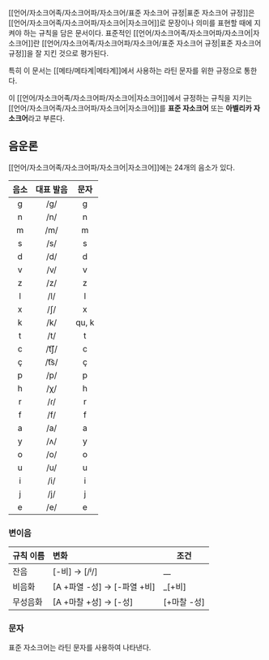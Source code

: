[[언어/자소크어족/자소크어파/자소크어/표준 자소크어 규정|표준 자소크어 규정]]은 [[언어/자소크어족/자소크어파/자소크어|자소크어]]로 문장이나 의미를 표현할 때에 지켜야 하는 규칙을 담은 문서이다. 표준적인 [[언어/자소크어족/자소크어파/자소크어|자소크어]]란 [[언어/자소크어족/자소크어파/자소크어/표준 자소크어 규정|표준 자소크어 규정]]을 잘 지킨 것으로 평가된다.

특히 이 문서는 [[메타/메타계|메타계]]에서 사용하는 라틴 문자를 위한 규정으로 통한다.

이 [[언어/자소크어족/자소크어파/자소크어|자소크어]]에서 규정하는 규칙을 지키는 [[언어/자소크어족/자소크어파/자소크어|자소크어]]를 **표준 자소크어** 또는 **아벨리카 자소크어**라고 부른다.
## 음운론
[[언어/자소크어족/자소크어파/자소크어|자소크어]]에는 24개의 음소가 있다.

| 음소  | 대표 발음 |  문자   |
| :-: | :---: | :---: |
|  g  |  /g/  |   g   |
|  n  |  /n/  |   n   |
|  m  |  /m/  |   m   |
|  s  |  /s/  |   s   |
|  d  |  /d/  |   d   |
|  v  |  /v/  |   v   |
|  z  |  /z/  |   z   |
|  l  |  /l/  |   l   |
|  x  |  /ʃ/  |   x   |
|  k  |  /k/  | qu, k |
|  t  |  /t/  |   t   |
|  c  | /t͡ʃ/ |   c   |
|  ç  | /t͡s/ |   ç   |
|  p  |  /p/  |   p   |
|  h  |  /χ/  |   h   |
|  r  |  /ɾ/  |   r   |
|  f  |  /f/  |   f   |
|  a  |  /a/  |   a   |
|  y  |  /ʌ/  |   y   |
|  o  |  /o/  |   o   |
|  u  |  /u/  |   u   |
|  i  |  /i/  |   i   |
|  j  |  /j/  |   j   |
|  e  |  /e/  |   e   |

### 변이음
| 규칙 이름 | 변화                      | 조건        |
| ----- | :---------------------- | --------- |
| 잔음    | \[-비] → \[/ʲ/]          | \_\_      |
| 비음화   | \[A +파열 -성] → \[-파열 +비] | \_\[+비]   |
| 무성음화  | \[A +마찰 +성] → \[-성]     | \[+마찰 -성] |

### 문자
표준 자소크어는 라틴 문자를 사용하여 나타낸다.